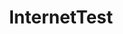 ---
title: InternetTest
description: InternetTest is a simple Windows application that allows you to locate IPs, test if websites are available or not, and check if your internet connection is working or not.
image:

# Badge style
style:
    background: "#2153e0"
    color: "#fff"
---